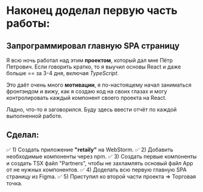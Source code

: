 # Наконец доделал первую часть работы:

## Запрограммировал главную SPA страницу

Я всю ночь работал над этим **проектом**, который дал мне Пётр Петрович. Если говорить кратко, то я выучил основы React
и даже
больше == за 3-4 дня, включая *TypeScript*.

Это даёт очень много **мотивации**, я по-настоящему начал заниматься фронтэндом и вижу, как я создаю код на своих глазах
и
могу контролировать каждый компонент своего проекта на React.

Ладно, что-то я заговорился. Буду здесь ввести отчёт по каждой выполненной работе.

## Сделал:

:white_check_mark: 1) Создать приложение **"retaily"** на WebStorm.
:white_check_mark: 2) Добавить необходимые компоненты через npm.
:white_check_mark: 3) Создать первые компоненты и создать TSX файл "Partners", чтобы не захламлять основый файл App от
не нужных компонентов.
:white_check_mark: 4) Доделать всю первую главную SPA страницу из Figma.
:white_check_mark: 5) Приступил ко второй части проекта => Торговая точка.